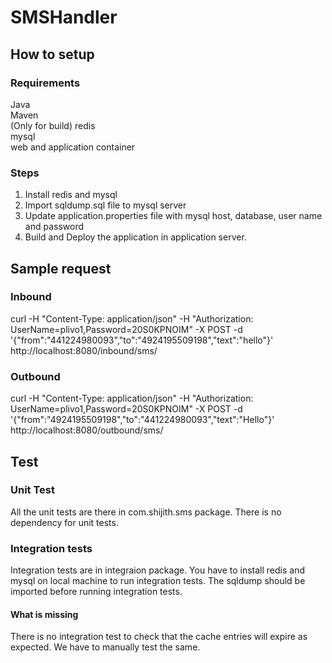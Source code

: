 # SMSHandler
## How to setup
### Requirements
Java<br> 
Maven<br> (Only for build)
redis<br>
mysql<br>
web and application container
### Steps
1. Install redis and mysql 
2. Import sqldump.sql file to mysql server
3. Update application.properties file with mysql host, database, user name and password
4. Build and Deploy the application in application server. 
## Sample request
### Inbound
curl -H "Content-Type: application/json" -H "Authorization: UserName=plivo1,Password=20S0KPNOIM" -X POST -d '{"from":"441224980093","to":"4924195509198","text":"hello"}' http://localhost:8080/inbound/sms/
### Outbound
curl -H "Content-Type: application/json" -H "Authorization: UserName=plivo1,Password=20S0KPNOIM" -X POST -d '{"from":"4924195509198","to":"441224980093","text":"Hello"}' http://localhost:8080/outbound/sms/
## Test
### Unit Test
All the unit tests are there in com.shijith.sms package. 
There is no dependency for unit tests.

### Integration tests
Integration tests are in integraion package. 
You have to install redis and mysql on local machine to run integration tests. 
The sqldump should be imported before running integration tests. 
#### What is missing
There is no integration test to check that the cache entries will expire as expected. We have to manually test the same.
 
